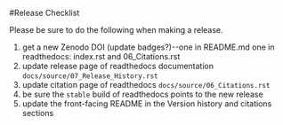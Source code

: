 #Release Checklist

Please be sure to do the following when making a release.

1. get a new Zenodo DOI (update badges?)--one in README.md one in readthedocs: index.rst and 06_Citations.rst
2. update release page of readthedocs documentation `docs/source/07_Release_History.rst`
3. update citation page of readthedocs `docs/source/06_Citations.rst`
4. be sure the `stable` build of readthedocs points to the new release
5. update the front-facing README in the Version history and citations sections
